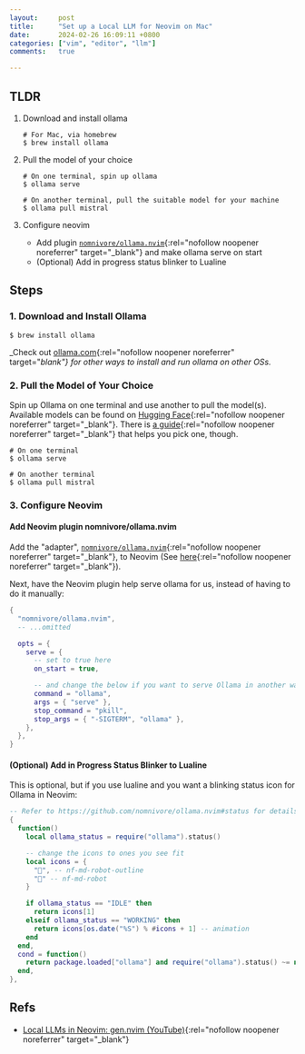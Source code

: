 ```yaml
---
layout:     post
title:      "Set up a Local LLM for Neovim on Mac"
date:       2024-02-26 16:09:11 +0800
categories: ["vim", "editor", "llm"]
comments:   true

---
```


## TLDR

1. Download and install ollama

    ```shell
    # For Mac, via homebrew
    $ brew install ollama
    ```

2. Pull the model of your choice

    ```shell
    # On one terminal, spin up ollama
    $ ollama serve

    # On another terminal, pull the suitable model for your machine
    $ ollama pull mistral
    ```

3. Configure neovim

    - Add plugin [`nomnivore/ollama.nvim`](https://github.com/nomnivore/ollama.nvim){:rel="nofollow noopener noreferrer" target="_blank"} and make ollama serve on start
    - (Optional) Add in progress status blinker to Lualine

## Steps

### 1. Download and Install Ollama

```shell
$ brew install ollama
```

_Check out [ollama.com](https://ollama.com/download){:rel="nofollow noopener noreferrer" target="_blank"} for other ways to install and run ollama on other OSs._

### 2. Pull the Model of Your Choice

Spin up Ollama on one terminal and use another to pull the model(s). Available models can be found on [Hugging Face](https://huggingface.co/models){:rel="nofollow noopener noreferrer" target="_blank"}. There is [a guide](https://github.com/ex3ndr/llama-coder/tree/996ac715cb722ab7253b217576c66a6311fbd32e?tab=readme-ov-file#models){:rel="nofollow noopener noreferrer" target="_blank"} that helps you pick one, though.

```shell
# On one terminal
$ ollama serve

# On another terminal
$ ollama pull mistral
```

### 3. Configure Neovim

#### Add Neovim plugin nomnivore/ollama.nvim

Add the "adapter", [`nomnivore/ollama.nvim`](https://github.com/nomnivore/ollama.nvim){:rel="nofollow noopener noreferrer" target="_blank"}, to Neovim (See [here](https://github.com/nomnivore/ollama.nvim#installation){:rel="nofollow noopener noreferrer" target="_blank"}).

Next, have the Neovim plugin help serve ollama for us, instead of having to do it manually:

```lua
{
  "nomnivore/ollama.nvim",
  -- ...omitted

  opts = {
    serve = {
      -- set to true here
      on_start = true,

      -- and change the below if you want to serve Ollama in another way
      command = "ollama",
      args = { "serve" },
      stop_command = "pkill",
      stop_args = { "-SIGTERM", "ollama" },
    },
  },
}
```

#### (Optional) Add in Progress Status Blinker to Lualine

This is optional, but if you use lualine and you want a blinking status icon for Ollama in Neovim:
```lua
-- Refer to https://github.com/nomnivore/ollama.nvim#status for details
{
  function()
    local ollama_status = require("ollama").status()

    -- change the icons to ones you see fit
    local icons = {
      "󱙺", -- nf-md-robot-outline
      "󰚩" -- nf-md-robot
    }

    if ollama_status == "IDLE" then
      return icons[1]
    elseif ollama_status == "WORKING" then
      return icons[os.date("%S") % #icons + 1] -- animation
    end
  end,
  cond = function()
    return package.loaded["ollama"] and require("ollama").status() ~= nil
  end,
},
```

## Refs

- [Local LLMs in Neovim: gen.nvim (YouTube)](https://www.youtube.com/watch?v=FIZt7MinpMY){:rel="nofollow noopener noreferrer" target="_blank"}
